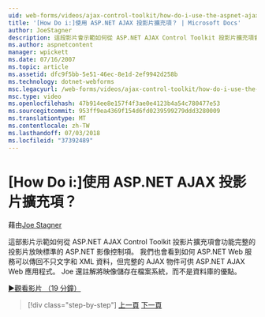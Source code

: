 ```yaml
---
uid: web-forms/videos/ajax-control-toolkit/how-do-i-use-the-aspnet-ajax-slideshow-extender
title: '[How Do i:]使用 ASP.NET AJAX 投影片擴充項？ | Microsoft Docs'
author: JoeStagner
description: 這段影片會示範如何從 ASP.NET AJAX Control Toolkit 投影片擴充項會轉為標準的 ASP.NET 影像控制項全功能的 sl...
ms.author: aspnetcontent
manager: wpickett
ms.date: 07/16/2007
ms.topic: article
ms.assetid: dfc9f5bb-5e51-46ec-8e1d-2ef9942d258b
ms.technology: dotnet-webforms
msc.legacyurl: /web-forms/videos/ajax-control-toolkit/how-do-i-use-the-aspnet-ajax-slideshow-extender
msc.type: video
ms.openlocfilehash: 47b914ee8e157f4f3ae0e4123b4a54c780477e53
ms.sourcegitcommit: 953ff9ea4369f154d6fd0239599279ddd3280009
ms.translationtype: MT
ms.contentlocale: zh-TW
ms.lasthandoff: 07/03/2018
ms.locfileid: "37392489"
---
```

<a name="how-do-i-use-the-aspnet-ajax-slideshow-extender"></a>[How Do i:]使用 ASP.NET AJAX 投影片擴充項？
====================
藉由[Joe Stagner](https://github.com/JoeStagner)

這部影片示範如何從 ASP.NET AJAX Control Toolkit 投影片擴充項會功能完整的投影片放映標準的 ASP.NET 影像控制項。 我們也會看到如何 ASP.NET Web 服務可以傳回不只文字和 XML 資料，但完整的 AJAX 物件可供 ASP.NET AJAX Web 應用程式。 Joe 還註解將映像儲存在檔案系統，而不是資料庫的優點。

[&#9654;觀看影片 （19 分鐘）](https://channel9.msdn.com/Blogs/ASP-NET-Site-Videos/how-do-i-use-the-aspnet-ajax-slideshow-extender)

> [!div class="step-by-step"]
> [上一頁](how-do-i-use-the-aspnet-ajax-tabs-control.md)
> [下一頁](how-do-i-use-the-aspnet-ajax-updatepanelanimation-extender.md)
